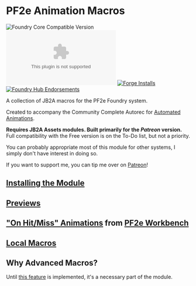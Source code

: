 # PF2e Animation Macros
![Foundry Core Compatible Version](https://img.shields.io/endpoint?url=https%3A%2F%2Ffoundryshields.com%2Fversion%3Fstyle%3Dflat%26url%3Dhttps%3A%2F%2Fraw.githubusercontent.com%2FMrVauxs%2Fpf2e-jb2a-macros%2Fmain%2Fmodule.json) ![Latest Release Download Count](https://img.shields.io/github/downloads/MrVauxs/pf2e-jb2a-macros/latest/module.zip) [![Forge Installs](https://img.shields.io/badge/dynamic/json?label=Forge%20Installs&query=package.installs&suffix=%25&url=https%3A%2F%2Fforge-vtt.com%2Fapi%2Fbazaar%2Fpackage%2Fpf2e-jb2a-macros&colorB=4aa94a)](https://forge-vtt.com/bazaar#package=pf2e-jb2a-macros) [![Foundry Hub Endorsements](https://img.shields.io/endpoint?logoColor=white&url=https%3A%2F%2Fwww.foundryvtt-hub.com%2Fwp-json%2Fhubapi%2Fv1%2Fpackage%2Fpf2e-jb2a-macros%2Fshield%2Fendorsements)](https://www.foundryvtt-hub.com/package/pf2e-jb2a-macros/)

A collection of JB2A macros for the PF2e Foundry system.

Created to accompany the Community Complete Autorec for [Automated Animations](https://github.com/otigon/automated-jb2a-animations).

**Requires JB2A Assets modules. Built primarily for the _Patreon_ version.** Full compatibility with the Free version is on the To-Do list, but not a priority.

You can probably appropriate most of this module for other systems, I simply don't have interest in doing so.

If you want to support me, you can tip me over on [Patreon](https://www.patreon.com/mrvauxs)!

## [Installing the Module](https://github.com/MrVauxs/pf2e-jb2a-macros/wiki/Installing-the-Module)
## [Previews](https://github.com/MrVauxs/pf2e-jb2a-macros/wiki/Previews)
## ["On Hit/Miss" Animations](https://github.com/MrVauxs/pf2e-jb2a-macros/wiki/%22On-Hit-Miss%22-Animations) from [PF2e Workbench](https://github.com/xdy/xdy-pf2e-workbench)
## [Local Macros](https://github.com/MrVauxs/pf2e-jb2a-macros/wiki/Local-Macros)

## Why Advanced Macros?
Until [this feature](https://github.com/foundryvtt/foundryvtt/issues/7184) is implemented, it's a necessary part of the module.
